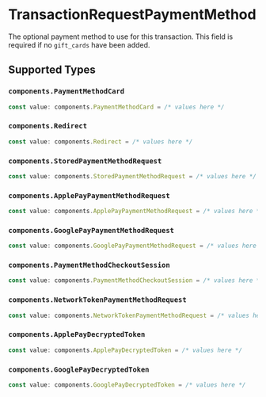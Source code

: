# TransactionRequestPaymentMethod

The optional payment method to use for this transaction. This field is required if no `gift_cards` have been added.


## Supported Types

### `components.PaymentMethodCard`

```typescript
const value: components.PaymentMethodCard = /* values here */
```

### `components.Redirect`

```typescript
const value: components.Redirect = /* values here */
```

### `components.StoredPaymentMethodRequest`

```typescript
const value: components.StoredPaymentMethodRequest = /* values here */
```

### `components.ApplePayPaymentMethodRequest`

```typescript
const value: components.ApplePayPaymentMethodRequest = /* values here */
```

### `components.GooglePayPaymentMethodRequest`

```typescript
const value: components.GooglePayPaymentMethodRequest = /* values here */
```

### `components.PaymentMethodCheckoutSession`

```typescript
const value: components.PaymentMethodCheckoutSession = /* values here */
```

### `components.NetworkTokenPaymentMethodRequest`

```typescript
const value: components.NetworkTokenPaymentMethodRequest = /* values here */
```

### `components.ApplePayDecryptedToken`

```typescript
const value: components.ApplePayDecryptedToken = /* values here */
```

### `components.GooglePayDecryptedToken`

```typescript
const value: components.GooglePayDecryptedToken = /* values here */
```

